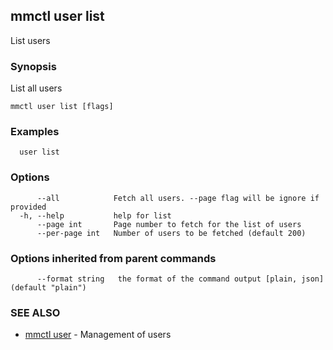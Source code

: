 ## mmctl user list

List users

### Synopsis

List all users

```
mmctl user list [flags]
```

### Examples

```
  user list
```

### Options

```
      --all            Fetch all users. --page flag will be ignore if provided
  -h, --help           help for list
      --page int       Page number to fetch for the list of users
      --per-page int   Number of users to be fetched (default 200)
```

### Options inherited from parent commands

```
      --format string   the format of the command output [plain, json] (default "plain")
```

### SEE ALSO

* [mmctl user](mmctl_user.md)	 - Management of users

